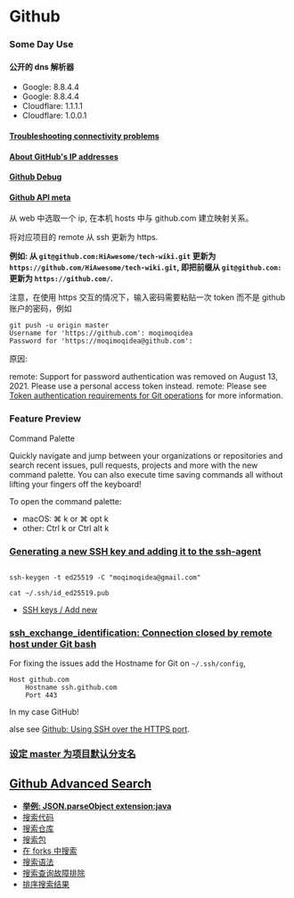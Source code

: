 # Github

### Some Day Use

#### 公开的 dns 解析器

* Google: 8.8.4.4
* Google: 8.8.4.4
* Cloudflare: 1.1.1.1
* Cloudflare: 1.0.0.1

#### [Troubleshooting connectivity problems](https://docs.github.com/en/get-started/using-github/troubleshooting-connectivity-problems)

#### [About GitHub's IP addresses](https://docs.github.com/en/authentication/keeping-your-account-and-data-secure/about-githubs-ip-addresses)

#### [Github Debug](https://github-debug.com/)

#### [Github API meta](https://api.github.com/meta)

从 web 中选取一个 ip, 在本机 hosts 中与 github.com 建立映射关系。

将对应项目的 remote 从 ssh 更新为 https.

**例如: 从 `git@github.com:HiAwesome/tech-wiki.git` 更新为 `https://github.com/HiAwesome/tech-wiki.git`, 即把前缀从 `git@github.com:` 更新为 `https://github.com/`.**

注意，在使用 https 交互的情况下，输入密码需要粘贴一次 token 而不是 github 账户的密码，例如

```shell
git push -u origin master
Username for 'https://github.com': moqimoqidea
Password for 'https://moqimoqidea@github.com':
```

原因:

remote: Support for password authentication was removed on August 13, 2021. Please use a personal access token instead.
remote: Please see [Token authentication requirements for Git operations](https://github.blog/2020-12-15-token-authentication-requirements-for-git-operations/) for more information.

### Feature Preview

Command Palette

Quickly navigate and jump between your organizations or repositories and search recent issues, pull requests, projects and more with the new command palette. You can also execute time saving commands all without lifting your fingers off the keyboard!

To open the command palette:

* macOS: ⌘ k or ⌘ opt k
* other: Ctrl k or Ctrl alt k

### [Generating a new SSH key and adding it to the ssh-agent](https://docs.github.com/en/authentication/connecting-to-github-with-ssh/generating-a-new-ssh-key-and-adding-it-to-the-ssh-agent)

```shell

ssh-keygen -t ed25519 -C "moqimoqidea@gmail.com"

cat ~/.ssh/id_ed25519.pub

```

* [SSH keys / Add new](https://github.com/settings/ssh/new)

### [ssh_exchange_identification: Connection closed by remote host under Git bash](https://stackoverflow.com/a/60994276)

For fixing the issues add the Hostname for Git on `~/.ssh/config`,

```text
Host github.com
    Hostname ssh.github.com
    Port 443
```

In my case GitHub!

alse see [Github: Using SSH over the HTTPS port](https://docs.github.com/en/authentication/troubleshooting-ssh/using-ssh-over-the-https-port#enabling-ssh-connections-over-https).

### [设定 master 为项目默认分支名](https://github.com/settings/repositories)

## [Github Advanced Search](https://github.com/search/advanced)

* **[举例: JSON.parseObject extension:java](https://github.com/search?q=JSON.parseObject+extension%3Ajava&type=Code)**
* [搜索代码](https://docs.github.com/cn/github/searching-for-information-on-github/searching-on-github/searching-code)
* [搜索仓库](https://docs.github.com/cn/github/searching-for-information-on-github/searching-on-github/searching-for-repositories)
* [搜索包](https://docs.github.com/cn/github/searching-for-information-on-github/searching-on-github/searching-code)
* [在 forks 中搜索](https://docs.github.com/cn/github/searching-for-information-on-github/searching-on-github/searching-in-forks)
* [搜索语法](https://docs.github.com/cn/github/searching-for-information-on-github/getting-started-with-searching-on-github/understanding-the-search-syntax)
* [搜索查询故障排除](https://docs.github.com/cn/github/searching-for-information-on-github/getting-started-with-searching-on-github/troubleshooting-search-queries)
* [排序搜索结果](https://docs.github.com/cn/github/searching-for-information-on-github/getting-started-with-searching-on-github/sorting-search-results)
